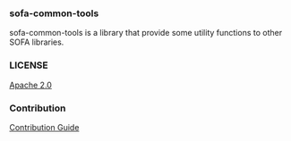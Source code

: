 ### sofa-common-tools

sofa-common-tools is a library that provide some utility functions to other SOFA libraries.

### LICENSE

[Apache 2.0](./LICENSE)

### Contribution

[Contribution Guide](./CONTRIBUTING.md)